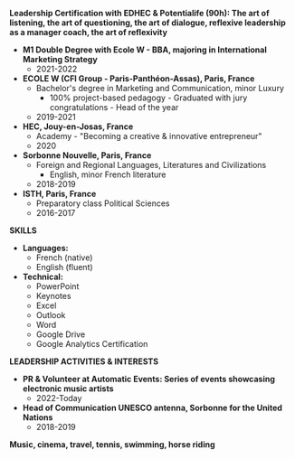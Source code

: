 **Leadership Certification with EDHEC & Potentialife (90h): The art of listening, the art of questioning, the art of dialogue, reflexive leadership as a manager coach, the art of reflexivity**

*   **M1 Double Degree with Ecole W - BBA, majoring in International Marketing Strategy**
    *   2021-2022
*   **ECOLE W (CFI Group - Paris-Panthéon-Assas), Paris, France**
    *   Bachelor's degree in Marketing and Communication, minor Luxury
        *   100% project-based pedagogy - Graduated with jury congratulations - Head of the year
    *   2019-2021
*   **HEC, Jouy-en-Josas, France**
    *   Academy - "Becoming a creative & innovative entrepreneur"
    *   2020
*   **Sorbonne Nouvelle, Paris, France**
    *   Foreign and Regional Languages, Literatures and Civilizations
        *   English, minor French literature
    *   2018-2019
*   **ISTH, Paris, France**
    *   Preparatory class Political Sciences
    *   2016-2017

**SKILLS**

*   **Languages:**
    *   French (native)
    *   English (fluent)
*   **Technical:**
    *   PowerPoint
    *   Keynotes
    *   Excel
    *   Outlook
    *   Word
    *   Google Drive
    *   Google Analytics Certification

**LEADERSHIP ACTIVITIES & INTERESTS**

*   **PR & Volunteer at Automatic Events: Series of events showcasing electronic music artists**
    *   2022-Today
*   **Head of Communication UNESCO antenna, Sorbonne for the United Nations**
    *   2018-2019

**Music, cinema, travel, tennis, swimming, horse riding**